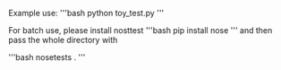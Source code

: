 Example use:
'''bash
python toy_test.py
'''

For batch use, please install nosttest 
'''bash
pip install nose
'''
and then pass the whole directory with

'''bash
nosetests .
'''

